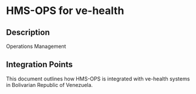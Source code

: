 # HMS-OPS for ve-health

## Description

Operations Management

## Integration Points

This document outlines how HMS-OPS is integrated with ve-health systems in Bolivarian Republic of Venezuela.
